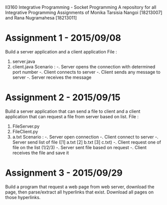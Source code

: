 II3160 Integrative Programming - Socket Programming
A repository for all Integrative Programming Assignments of Monika Tarsisia Nangoi [18213007] and Rana Nugramahesa [18213011]

# Assignment 1 - 2015/09/08
Build a server application and a client application
File :
1) server.java
2) client.java
Scenario :
-. Server opens the connection with determined port number
-. Client connects to server
-. Client sends any message to server
-. Server receives the message

# Assignment 2 - 2015/09/15
Build a server application that can send a file to client and a client application that can request a file from server based on list.
File :
1) FileServer.py
2) FileClient.py
3) a.txt
Scenario :
-. Server open connection
-. Client connect to server
-. Server send list of file ([1] a.txt [2] b.txt [3] c.txt)
-. Client request one of file on the list (1/2/3)
-. Server sent file based on request
-. Client receives the file and save it 

# Assignment 3 - 2015/09/29
Build a program that request a web page from web server, download the page, then parse/extract all hyperlinks that exist. Download all pages on those hyperlinks. 
